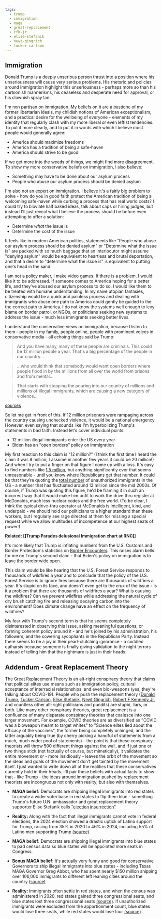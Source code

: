 ```yaml
---
tags:
  - trump
  - immigration
  - maga
  - great-replacement
  - rfk-jr
  - elise-stefanik
  - newt-gingrich
  - tucker-carlson
---
```


## Immigration

Donald Trump is a deeply unserious person thrust into a position where his unseriousness will cause very serious problems. His rhetoric and policies around immigration highlight this unseriousness - perhaps more so than his cartoonish mannerisms, his ceaseless and desperate need for approval, or his clownish spray tan.

I'm non partisan on immigration. My beliefs on it are a pastiche of my former libertarian ideals, my childish notions of American exceptionalism, and a practical desire for the wellbeing of everyone - elements of my identity that regularly clash with my more liberal or even leftist tendencies. To put it more clearly, and to put it in words with which I believe most people would generally agree:

- America should maximize freedoms
- America has a tradition of being a safe-haven
- America should strive to be good

If we get more into the weeds of things, we might find more disagreement. To show my more conservative beliefs on immigration, I also believe:

- Something may have to be done about our asylum process
- People who abuse our asylum process should be denied asylum

I'm also not an expert on immigration. I believe it's a fairly big problem to solve - how do you in good faith protect the American tradition of being a welcoming safe-haven while curbing a process that has real world costs? I could try to bloviate half baked ideas, talk about caps or hiring judges, but instead I'll just reveal what I believe the process should be before even attempting to offer a solution:

- Determine _what_ the issue is
- Determine the cost of the issue

It feels like in modern American politics, statements like "People who abuse our asylum process should be denied asylum" or "Determine what the issue is" are packed with so much baggage that an interlocutor might assume "denying asylum" would be equivalent to heartless and brutal deportation, and that a desire to "determine what the issue is" is equivalent to putting one's head in the sand.

I am not a policy maker, I make video games. If there is a problem, I would like it to be addressed. If someone comes to America hoping for a better life, and they've abused our asylum process to do so, I would like them to be treated with humane understanding. In my naive utopian fantasies, citizenship would be a quick and painless process and dealing with immigrants who abuse one path to America could gently be guided to the the correct path to America. I do not know the systems well enough to levy blame on border patrol, or NGOs, or politicians seeking new systems to address the issue - much less immigrants seeking better lives.

I understand the conservative views on immigration, because I listen to them - people in my family, people online, people with prominent voices in conservative media - all echoing things said by Trump:

>And you have many, many of these people are criminals. This could be 12 million people a year. That's a big percentage of the people in our country...

>...who would think that somebody would want open borders where people flood in by the millions from all over the world from prisons and from mental...

>That starts with stopping the pouring into our country of millions and millions of illegal immigrants, which are causing a new category of violence...

[sources](https://www.themarshallproject.org/2024/10/21/fact-check-12000-trump-statements-immigrants)

So let me get in front of this. If 12 million prisoners were rampaging across the country causing unchecked violence, it would be a national emergency. However, even saying that sounds like I'm hyperbolizing Trump's statements in bad faith. Instead let's cover individual points:

- 12 million illegal immigrants enter the US every year
- Biden has an "open borders" policy on immigration

My first reaction to this claim is "12 million?" (I think the first time I heard the claim it was 8 million, I assume in another few years it could be 20 million!) And when I try to put a finger on that figure I come up with a loss. It's easy to find numbers like [1.5 million](https://www.pewresearch.org/short-reads/2024/09/27/u-s-immigrant-population-in-2023-saw-largest-increase-in-more-than-20-years/#:~:text=These%20immigrants%20hail%20from%20many,2.1%20million%2C%20or%204%25), but anything significantly over that seems unreasonable - until you know where Republicans get that number. It could be that they're quoting the [total number](https://www.pewresearch.org/short-reads/2024/07/22/what-we-know-about-unauthorized-immigrants-living-in-the-us/) of unauthorized immigrants in the US - a number that has fluctuated around 12 million since the mid 2000s. Of course, if Trump was quoting this figure, he'd be framing it in such an incorrect way that it would make him unfit to work the drive thru register at McDonalds, much less nuclear codes and the free world. (To be clear, I think the typical drive-thru operator at McDonalds is intelligent, kind, and underpaid - we should hold our politicians to a higher standard than these workers, but I regularly see rage directed at them for missing a special request while we allow multitudes of incompetence at our highest seats of power!)

**Related: [[Trump Parades delusional Immigration chart at RNC]]**

It's more likely that Trump is inflating numbers from the U.S. Customs and Border Protection's statistics on [Border Encounters](https://www.cbp.gov/newsroom/stats/southwest-land-border-encounters). This raises alarm bells for me on Trump's second claim - that Biden's policy on immigration is to leave the border wide open.

This claim would be like hearing that the U.S. Forest Service responds to thousands of wildfires a year and to conclude that the policy of the U.S. Forest Service is to ignore fires because there are thousands of wildfires a year. It's stupid on its face, and doesn't even get to the crux of the issue - is it a problem that there are thousands of wildfires a year? What is causing the wildfires? Can we prevent wildfires while addressing the natural cycle of dry brush catching fire and releasing decaying carbon into the environment? Does climate change have an effect on the frequency of wildfires?

My fear with Trump's second term is that he seems completely disinterested in observing this issue, asking meaningful questions, or forming coherent policy around it - and he's joined by his administration, his followers, and the cowering sycophants in the Republican Party. Instead there seems to be a joy in their pearl-clutching ignorance - a coddled catharsis because someone is finally giving validation to the night terrors instead of telling him that the nightmare is just in their heads.

## Addendum - Great Replacement Theory

The Great Replacement Theory is an alt-right conspiracy theory that claims that political elites use means such as immigration policy, cultural acceptance of interracial relationships, and even bio-weapons (yes, they're talking about COVID-19). People who push the replacement theory ([Donald Trump](https://www.vox.com/2019/1/14/18181897/trump-pat-buchanan-column-tweet), [Tucker Carlson](https://www.washingtonpost.com/politics/2021/04/14/tucker-carlsons-toxic-replacement-rhetoric-gets-picked-up-house/), [Elise Stefanik](https://www.theguardian.com/us-news/2022/may/16/buffalo-massacre-great-replacement-theory-republicans), [Newt Gingrich](https://www.thedailybeast.com/newt-gingrich-goes-full-great-replacement-theory-in-maria-bartiromo-interview-on-fox-business/), [Robert F Kennedy Jr](https://nypost.com/2023/07/15/rfk-jr-says-covid-was-ethnically-targeted-to-spare-jews/), and countless other alt-right politicians and pundits) are stupid, liars, or both. Like many other conspiracy theories, great replacement is a confluence of many disparate conspiracy theories that coalesce into one larger movement. For example, COVID theories are as diversified as "COVID was a bioweapon meant to target whites" to "Science elites lied about the efficacy of the vaccines", the former being completely unhinged, and the latter arguably being true (by cherry picking a handful of statements from a much, much wider pool of statements) - the point is that these conspiracy theorists will throw 500 different things against the wall, and if just one or two things stick (not factually of course, but mimetically), it validates the entire movement or - more insidiously - leaves the orbit of the movement so the ideas and goals of the movement don't get tainted by the movement itself. I just wanted to write down all of the realities that these conservatives currently hold in their heads. I'll pair these beliefs with actual facts to show that - like Trump - the ideas around immigration pushed by replacement theorists are incongruous not only with reality, but also with themselves.

- **MAGA belief:** Democrats are shipping illegal immigrants into red states to create a wider voter base in red states to flip them blue - something Trump's future U.N. ambassador and great replacement theory supporter Elise Stefanik calls ["election insurrection"](https://www.theguardian.com/us-news/2022/may/16/buffalo-massacre-great-replacement-theory-republicans)
- **Reality:** Along with the fact that illegal immigrants cannot vote in federal elections, the 2024 election showed a drastic uptick of Latino support for Trump, raising from 35% in 2020 to 46% in 2024, including 55% of Latino men supporting Trump [(source)](https://newrepublic.com/post/188203/latino-vote-trump-harris-2024-election-data-breakdown)

- **MAGA belief:** Democrats are shipping illegal immigrants into blue states to pad census data so blue states will be appointed more seats in Congress.
- **Bonus MAGA belief**: It's actually very funny and good for conservative Governors to ship illegal immigrants into blue states - including Texas MAGA Governor Greg Abbot, who has spent nearly $150 million shipping over 100,000 immigrants to different left leaning cities around the country [(source)](https://www.texastribune.org/2024/02/21/texas-migrants-busing-cost-greg-abbott/)
- **Reality:** Immigrants often settle in red states, and when the census was administered in 2020, red states gained three congressional seats, and blue states lost three congressional seats [(source)](https://it.usembassy.gov/how-does-the-u-s-census-affect-congress/). If unauthorized immigrants were excluded from the apportionment count, blue states would lose three seats, while red states would lose four [(source)](https://www.pewresearch.org/short-reads/2020/07/24/how-removing-unauthorized-immigrants-from-census-statistics-could-affect-house-reapportionment/) .
